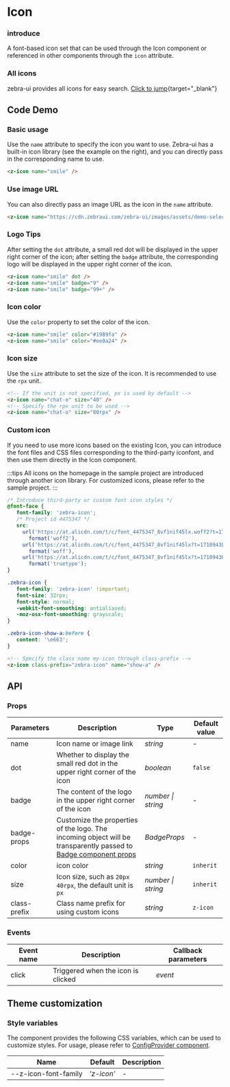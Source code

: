 # Icon

### introduce

A font-based icon set that can be used through the Icon component or referenced in other components through the `icon` attribute.

### All icons

zebra-ui provides all icons for easy search. [Click to jump](https://icon.zebraui.com/){target="_blank"}

## Code Demo

### Basic usage

Use the `name` attribute to specify the icon you want to use. Zebra-ui has a built-in icon library (see the example on the right), and you can directly pass in the corresponding name to use.

```html
<z-icon name="smile" />
```

### Use image URL

You can also directly pass an image URL as the icon in the `name` attribute.

```html
<z-icon name="https://cdn.zebraui.com/zebra-ui/images/assets/demo-select.png" />
```

### Logo Tips

After setting the `dot` attribute, a small red dot will be displayed in the upper right corner of the icon; after setting the `badge` attribute, the corresponding logo will be displayed in the upper right corner of the icon.

```html
<z-icon name="smile" dot />
<z-icon name="smile" badge="9" />
<z-icon name="smile" badge="99+" />
```

### Icon color

Use the `color` property to set the color of the icon.

```html
<z-icon name="smile" color="#1989fa" />
<z-icon name="smile" color="#ee0a24" />
```

### Icon size

Use the `size` attribute to set the size of the icon. It is recommended to use the `rpx` unit.

```html
<!-- If the unit is not specified, px is used by default -->
<z-icon name="chat-o" size="40" />
<!-- Specify the rpx unit to be used -->
<z-icon name="chat-o" size="80rpx" />
```

### Custom icon

If you need to use more icons based on the existing Icon, you can introduce the font files and CSS files corresponding to the third-party iconfont, and then use them directly in the Icon component.

:::tips
All icons on the homepage in the sample project are introduced through another icon library. For customized icons, please refer to the sample project.
:::

```css
/* Introduce third-party or custom font icon styles */
@font-face {
   font-family: 'zebra-icon';
   /* Project id 4475347 */
   src:
     url('https://at.alicdn.com/t/c/font_4475347_8vf1nif45lx.woff2?t=1710943881998')
       format('woff2'),
     url('https://at.alicdn.com/t/c/font_4475347_8vf1nif45lx?t=1710943881998')
       format('woff'),
     url('https://at.alicdn.com/t/c/font_4475347_8vf1nif45lx?t=1710943881998')
       format('truetype');
}

.zebra-icon {
   font-family: 'zebra-icon' !important;
   font-size: 32rpx;
   font-style: normal;
   -webkit-font-smoothing: antialiased;
   -moz-osx-font-smoothing: grayscale;
}

.zebra-icon-show-a:before {
   content: '\e663';
}
```

```html
<!-- Specify the class name my-icon through class-prefix -->
<z-icon class-prefix="zebra-icon" name="show-a" />
```

## API

### Props

| Parameters | Description | Type | Default value |
| --- | --- | --- | --- |
| name | Icon name or image link | _string_ | - |
| dot | Whether to display the small red dot in the upper right corner of the icon | _boolean_ | `false` |
| badge | The content of the logo in the upper right corner of the icon | _number \| string_ | - |
| badge-props | Customize the properties of the logo. The incoming object will be transparently passed to [Badge component props](/badge#props) | _BadgeProps_ | - |
| color | icon color | _string_ | `inherit` |
| size | Icon size, such as `20px` `40rpx`, the default unit is `px` | _number \| string_ | `inherit` |
| class-prefix | Class name prefix for using custom icons | _string_ | `z-icon` |

### Events

| Event name | Description | Callback parameters |
| ------ | -------------- | ------------------- |
| click | Triggered when the icon is clicked | _event_ |

## Theme customization

### Style variables

The component provides the following CSS variables, which can be used to customize styles. For usage, please refer to [ConfigProvider component](/config-provider).

| Name | Default | Description |
| ----------------------- | ---------- | ---- |
| --z-icon-font-family | _'z-icon'_ | - |